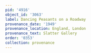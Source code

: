```yaml
---
pid: '4916'
object_id: '3063'
label: Dancing Peasants on a Roadway
provenance_date: '1949'
provenance_location: England, London
provenance_text: Slatter Gallery
order: '0353'
collection: provenance
---
```

